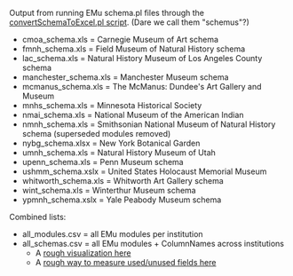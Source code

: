 Output from running EMu schema.pl files through the [convertSchemaToExcel.pl script](https://github.com/fieldmuseum/EMu-scripts/tree/master/Schema).  (Dare we call them "schemus"?)

* cmoa_schema.xls = Carnegie Museum of Art schema
* fmnh_schema.xls = Field Museum of Natural History schema
* lac_schema.xls = Natural History Museum of Los Angeles County schema
* manchester_schema.xls = Manchester Museum schema
* mcmanus_schema.xls = The McManus: Dundee's Art Gallery and Museum
* mnhs_schema.xls = Minnesota Historical Society
* nmai_schema.xls = National Museum of the American Indian
* nmnh_schema.xls = Smithsonian National Museum of Natural History schema (superseded modules removed)
* nybg_schema.xlsx = New York Botanical Garden
* umnh_schema.xls = Natural History Museum of Utah
*	upenn_schema.xls = Penn Museum schema 
* ushmm_schema.xslx = United States Holocaust Memorial Museum
* whitworth_schema.xls = Whitworth Art Gallery schema
* wint_schema.xls = Winterthur Museum schema
* ypmnh_schema.xslx = Yale Peabody Museum schema

Combined lists:
- all_modules.csv = all EMu modules per institution
- all_schemas.csv = all EMu modules + ColumnNames across institutions
  * A [rough visualization here](https://kate-webbink.shinyapps.io/schemaoverview/)
  * A [rough way to measure used/unused fields here](https://kate-webbink.shinyapps.io/schema-use/)
